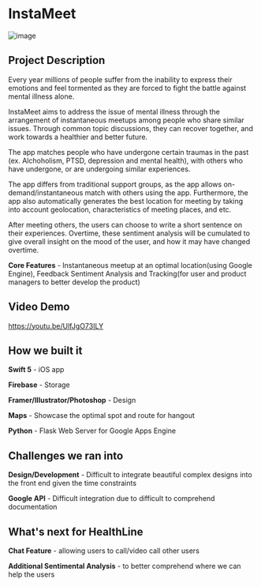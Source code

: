 # InstaMeet

![image](https://u.cubeupload.com/coding_ninja24/mergefromofoct2.jpg)

## Project Description

Every year millions of people suffer from the inability to express their emotions and feel tormented as they are forced to fight the battle against mental illness alone.

InstaMeet aims to address the issue of mental illness through the arrangement of instantaneous meetups among people who share similar issues. Through common topic discussions, they can recover together, and work towards a healthier and better future.

The app matches people who have undergone certain traumas in the past (ex. Alchoholism, PTSD, depression and mental health), with others who have undergone, or are undergoing similar experiences. 

The app differs from traditional support groups, as the app allows on-demand/instantaneous match with others using the app. Furthermore, the app also automatically generates the best location for meeting by taking into account geolocation, characteristics of meeting places, and etc. 

After meeting others, the users can choose to write a short sentence on their experiences. Overtime, these sentiment analysis will be cumulated to give overall insight on the mood of the user, and how it may have changed overtime. 

**Core Features** - Instantaneous meetup at an optimal location(using Google Engine), Feedback Sentiment Analysis and Tracking(for user and product managers to better develop the product)

## Video Demo

https://youtu.be/UlfJgO73ILY

## How we built it

**Swift 5** - iOS app

**Firebase** - Storage

**Framer/Illustrator/Photoshop** - Design

**Maps** - Showcase the optimal spot and route for hangout

**Python** - Flask Web Server for Google Apps Engine

## Challenges we ran into

**Design/Development** - Difficult to integrate beautiful complex designs into the front end given the time constraints

**Google API** - Difficult integration due to difficult to comprehend documentation

## What's next for HealthLine

**Chat Feature** - allowing users to call/video call other users

**Additional Sentimental Analysis** - to better comprehend where we can help the users
